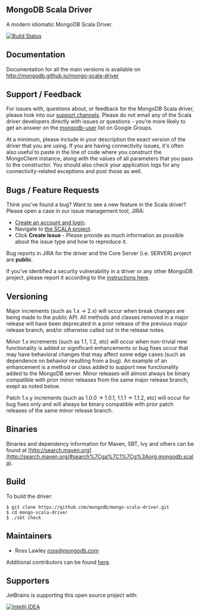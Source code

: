 ## MongoDB Scala Driver ##

A modern idiomatic MongoDB Scala Driver.

[![Build Status](https://travis-ci.org/mongodb/mongo-scala-driver.svg?branch=master)](https://travis-ci.org/mongodb/mongo-scala-driver)

## Documentation

Documentation for all the main versions is available on http://mongodb.github.io/mongo-scala-driver

## Support / Feedback

For issues with, questions about, or feedback for the MongoDB Scala driver, please look into
our [support channels](http://www.mongodb.org/about/support). Please
do not email any of the Scala driver developers directly with issues or
questions - you're more likely to get an answer on the [mongodb-user](http://groups.google.com/group/mongodb-user) list on Google Groups.

At a minimum, please include in your description the exact version of the driver that you are using.  If you are having
connectivity issues, it's often also useful to paste in the line of code where you construct the MongoClient instance,
along with the values of all parameters that you pass to the constructor. You should also check your application logs for
any connectivity-related exceptions and post those as well.

## Bugs / Feature Requests

Think you’ve found a bug? Want to see a new feature in the Scala driver? Please open a
case in our issue management tool, JIRA:

- [Create an account and login](https://jira.mongodb.org).
- Navigate to [the SCALA project](https://jira.mongodb.org/browse/SCALA).
- Click **Create Issue** - Please provide as much information as possible about the issue type and how to reproduce it.

Bug reports in JIRA for the driver and the Core Server (i.e. SERVER) project are **public**.

If you’ve identified a security vulnerability in a driver or any other
MongoDB project, please report it according to the [instructions here](http://docs.mongodb.org/manual/tutorial/create-a-vulnerability-report).

## Versioning

Major increments (such as 1.x -> 2.x) will occur when break changes are being made to the public API.  All methods and
classes removed in a major release will have been deprecated in a prior release of the previous major release branch, and/or otherwise
called out in the release notes.

Minor 1.x increments (such as 1.1, 1.2, etc) will occur when non-trivial new functionality is added or significant enhancements or bug
fixes occur that may have behavioral changes that may affect some edge cases (such as dependence on behavior resulting from a bug). An
example of an enhancement is a method or class added to support new functionality added to the MongoDB server.   Minor releases will
almost always be binary compatible with prior minor releases from the same major release branch, exept as noted below.

Patch 1.x.y increments (such as 1.0.0 -> 1.0.1, 1.1.1 -> 1.1.2, etc) will occur for bug fixes only and will always be binary compatible
with prior patch releases of the same minor release branch.

## Binaries

Binaries and dependency information for Maven, SBT, Ivy and others can be found at
[http://search.maven.org](http://search.maven.org/#search%7Cga%7C1%7Cg%3Aorg.mongodb.scala).

## Build

To build the driver:

```
$ git clone https://github.com/mongodb/mongo-scala-driver.git
$ cd mongo-scala-driver
$ ./sbt check
```

## Maintainers

* Ross Lawley          ross@mongodb.com

Additional contributors can be found [here](https://github.com/mongodb/mongo-scala-driver/graphs/contributors).

## Supporters

JetBrains is supporting this open source project with:

[![Intellij IDEA](http://www.jetbrains.com/img/logos/logo_intellij_idea.png)](http://www.jetbrains.com/idea/)
